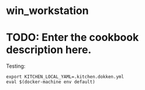 # win_workstation


# TODO: Enter the cookbook description here.


Testing:

```
export KITCHEN_LOCAL_YAML=.kitchen.dokken.yml
eval $(docker-machine env default)
```

